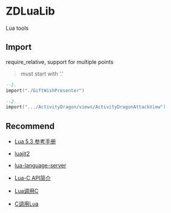 # ZDLuaLib

Lua tools

## Import

require_relative, support for multiple points

> must start with '.'

```lua
--1.
import("./GiftWishPresenter")

--2.
import(".../ActivityDragon/views/ActivityDragonAttackView")
```


## Recommend

- [Lua 5.3 参考手册](https://cloudwu.github.io/lua53doc/contents.html#contents)

- [luajit2](https://github.com/openresty/luajit2)

- [lua-language-server](https://github.com/sumneko/lua-language-server)

- [Lua-C API简介](https://www.cnblogs.com/orangeform/archive/2012/07/18/2433428.html)

- [Lua调用C](https://www.cnblogs.com/orangeform/archive/2012/07/23/2469902.html)

- [C调用Lua](https://www.cnblogs.com/orangeform/archive/2012/07/20/2460634.html)
